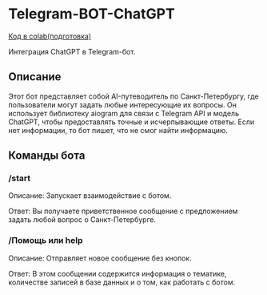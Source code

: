 # Telegram-BOT-ChatGPT

[Код в colab(подготовка)](https://colab.research.google.com/github/pavelpryadokhin/Telegram-BOT-ChatGPT/blob/main/%D0%9F%D0%BE%D0%B4%D0%B3%D0%BE%D1%82%D0%BE%D0%B2%D0%BA%D0%B0_%D0%B4%D0%B0%D0%BD%D0%BD%D1%8B%D1%85_%D0%B4%D0%BB%D1%8F_ChatGpt.ipynb)



Интеграция ChatGPT в Telegram-бот.

## Описание
Этот бот представляет собой AI-путеводитель по Санкт-Петербургу, где пользователи могут задать любые интересующие их вопросы. Он использует библиотеку aiogram для связи с Telegram API и модель ChatGPT, чтобы предоставлять точные и исчерпывающие ответы. Если нет информации, то бот пишет, что не смог найти информацию.


## Команды бота
### /start
Описание: Запускает взаимодействие с ботом.

Ответ: Вы получаете приветственное сообщение с предложением задать любой вопрос о Санкт-Петербурге.

### /Помощь или help
Описание: Отправляет новое сообщение без кнопок.

Ответ: В этом сообщении содержится информация о тематике, количестве записей в базе данных и о том, как работать с ботом.

